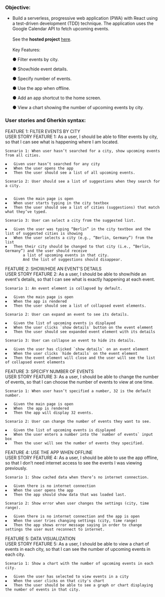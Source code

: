 ### Objective:

- Build a serverless, progressive web application (PWA) with React using a test-driven development (TDD) technique. The application uses the Google Calendar API to fetch upcoming events.
<br><br>
See the **hosted project** [here](https://halehghavami.github.io/meet-app/).
<br><br>
Key Features:<br>

  <ul>
● Filter events by city.
  </ul>
  <ul>
● Show/hide event details.
  </ul>
  <ul>
● Specify number of events.
  </ul>
  <ul>
● Use the app when offline.
  </ul>
  <ul>
● Add an app shortcut to the home screen.
  </ul>
  <ul>
● View a chart showing the number of upcoming events by city.
  </ul>

### User stories and Gherkin syntax:

FEATURE 1: FILTER EVENTS BY CITY<br>
USER STORY FEATURE 1: As a user, I should be able to filter events by city, so that I can see what is happening where I am located.<br>

```
Scenario 1: When user hasn’t searched for a city, show upcoming events from all cities.

⦁	Given user hasn’t searched for any city
⦁	When the user opens the app
⦁	Then the user should see a list of all upcoming events.

```

```
Scenario 2: User should see a list of suggestions when they search for a city.


⦁	Given the main page is open
⦁	When user starts typing in the city textbox
⦁	Then the user should see a list of cities (suggestions) that match what they’ve typed.

```

```
Scenario 3: User can select a city from the suggested list.

⦁	Given the user was typing “Berlin” in the city textbox and the list of suggested cities is showing
⦁	When the user selects a city (e.g., “Berlin, Germany”) from the list
⦁	Then their city should be changed to that city (i.e., “Berlin, Germany”) and the user should receive
        a list of upcoming events in that city.
        And the list of suggestions should disappear.

```

FEATURE 2: SHOW/HIDE AN EVENT'S DETAILS<br>
USER STORY FEATURE 2: As a user, I should be able to show/hide an event's details, so that I can see what is exactly happening at each event.<br>

```
Scenario 1: An event element is collapsed by default.

⦁	Given the main page is open
⦁	When the app is rendered
⦁	Then the user should see a list of collapsed event elements.

```

```
Scenario 2: User can expand an event to see its details.

⦁	Given the list of upcoming events is displayed
⦁	When the user clicks `show details` button on the event element
⦁	Then the user should see expanded event element with its details

```

```
Scenario 3: User can collapse an event to hide its details.

⦁	Given the user has clicked `show details` on an event element
⦁	When the user clicks `hide details` on the event element
⦁	Then the event element will close and the user will see the list of collapsed event elements

```

FEATURE 3: SPECIFY NUMBER OF EVENTS<br>
USER STORY FEATURE 3: As a user, I should be able to change the number of events, so that I can choose the number of events to view at one time.<br>

```
Scenario 1: When user hasn’t specified a number, 32 is the default number.

⦁	Given the main page is open
⦁	When  the app is rendered
⦁	Then the app will display 32 events.

```

```
Scenario 2: User can change the number of events they want to see.

⦁	Given the list of upcoming events is displayed
⦁	When the user enters a number into the `number of events` input box
⦁	Then the user will see the number of events they specified.

```

FEATURE 4: USE THE APP WHEN OFFLINE<br>
USER STORY FEATURE 4: As a user, I should be able to use the app offline, so that I don’t need internet access to see the events I was viewing previously.<br>

```
Scenario 1: Show cached data when there’s no internet connection.

⦁	Given there is no internet connection
⦁	When the user opens the app
⦁	Then the app should show data that was loaded last.

```

```
Scenario 2: Show error when user changes the settings (city, time range).

⦁	Given there is no internet connection and the app is open
⦁	When the user tries changing settings (city, time range)
⦁	Then the app shows error message saying in order to change settings the user must reconnect to internet.

```

FEATURE 5: DATA VISUALIZATION<br>
USER STORY FEATURE 5: As a user, I should be able to view a chart of events in each city, so that I can see the number of upcoming events in each city.<br>

```
Scenario 1: Show a chart with the number of upcoming events in each city.

⦁	Given the user has selected to view events in a city
⦁	When the user clicks on that city's chart
⦁	Then the user should be able to see a graph or chart displaying the number of events in that city.

```
